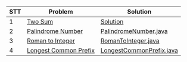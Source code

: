 | STT | Problem                                                                                   | Solution                                             |
|-----|-------------------------------------------------------------------------------------------|------------------------------------------------------|
| 1   | [Two Sum](https://leetcode.com/problems/two-sum/description/)                             | [Solution](src%2FTwoSum.java)                        |
| 2   | [Palindrome Number](https://leetcode.com/problems/palindrome-number/description/)         | [PalindromeNumber.java](src%2FPalindromeNumber.java) |      
| 3   | [Roman to Integer](https://leetcode.com/problems/roman-to-integer/description/)           | [RomanToInteger.java](src%2FRomanToInteger.java)     |
| 4   | [Longest Common Prefix](https://leetcode.com/problems/longest-common-prefix/description/) | [LongestCommonPrefix.java](src%2FLongestCommonPrefix.java)     |
